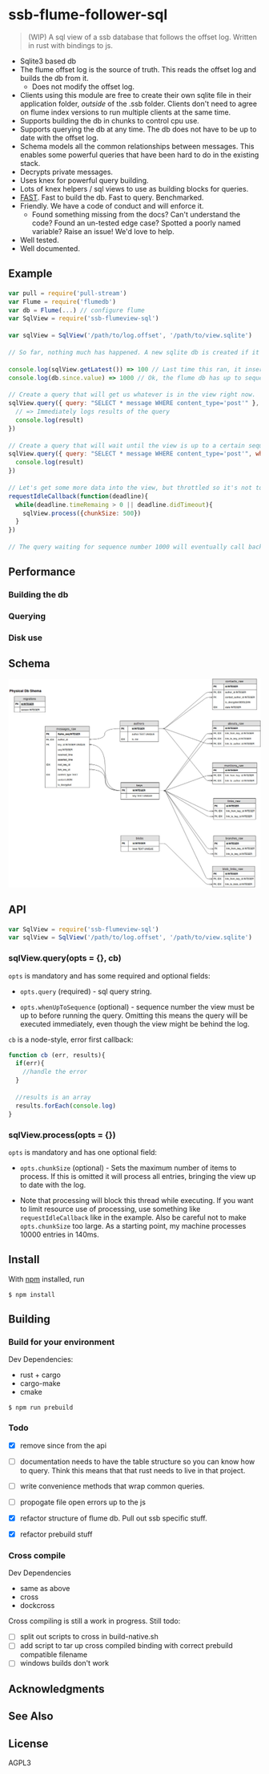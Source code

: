# ssb-flume-follower-sql 

> (WIP) A sql view of a ssb database that follows the offset log. Written in rust with bindings to js. 

- Sqlite3 based db
- The flume offset log is the source of truth. This reads the offset log and builds the db from it.
  - Does not modify the offset log.
- Clients using this module are free to create their own sqlite file in their application folder, _outside_ of the .ssb folder. Clients don't need to agree on flume index versions to run multiple clients at the same time. 
- Supports building the db in chunks to control cpu use. 
- Supports querying the db at any time. The db does not have to be up to date with the offset log. 
- Schema models all the common relationships between messages. This enables some powerful queries that have been hard to do in the existing stack. 
- Decrypts private messages.  
- Uses knex for powerful query building.
- Lots of knex helpers / sql views to use as building blocks for queries.
- [FAST](#Performance). Fast to build the db. Fast to query. Benchmarked.
- Friendly. We have a code of conduct and will enforce it.
  - Found something missing from the docs? Can't understand the code? Found an un-tested edge case? Spotted a poorly named variable? Raise an issue! We'd love to help.
- Well tested.
- Well documented.

## Example

```js
var pull = require('pull-stream')
var Flume = require('flumedb')
var db = Flume(...) // configure flume
var SqlView = require('ssb-flumeview-sql')

var sqlView = SqlView('/path/to/log.offset', '/path/to/view.sqlite') 

// So far, nothing much has happened. A new sqlite db is created if it doesn't exist. No indexing is happening automatically.

console.log(sqlView.getLatest()) => 100 // Last time this ran, it inserted up to sequence number 100 in the view.
console.log(db.since.value) => 1000 // Ok, the flume db has up to sequence 1000, so the view is behind the log.

// Create a query that will get us whatever is in the view right now.
sqlView.query({ query: "SELECT * message WHERE content_type='post'" }, function(err, result){
  // => Immediately logs results of the query
  console.log(result)
})

// Create a query that will wait until the view is up to a certain sequence 
sqlView.query({ query: "SELECT * message WHERE content_type='post'", whenUpToSequence: 1000 }, function(err, result){
  console.log(result)
})

// Let's get some more data into the view, but throttled so it's not too cpu hungry. (Assumes you can use `requestIdleCallback`)
requestIdleCallback(function(deadline){
  while(deadline.timeRemaing > 0 || deadline.didTimeout){
    sqlView.process({chunkSize: 500})
  }
})

// The query waiting for sequence number 1000 will eventually call back when enough items are added to the view.

```

## Performance

### Building the db

### Querying

### Disk use

## Schema

![schema](/docs/images/ssb-flumeview-sql.jpg)


## API

```js
var SqlView = require('ssb-flumeview-sql')
var sqlView = SqlView('/path/to/log.offset', '/path/to/view.sqlite') 
```

### sqlView.query(opts = {}, cb)

`opts` is mandatory and has some required and optional fields:

- `opts.query` (required) - sql query string.

- `opts.whenUpToSequence` (optional) - sequence number the view must be up to before running the query. Omitting this means the query will be executed immediately, even though the view might be behind the log.

`cb` is a node-style, error first callback:

```js
function cb (err, results){
  if(err){
    //handle the error
  }
  
  //results is an array
  results.forEach(console.log)
}
```

### sqlView.process(opts = {})

`opts` is mandatory and has one optional field:

- `opts.chunkSize` (optional) - Sets the maximum number of items to process. If this is omitted it will process all entries, bringing the view up to date with the log.

- Note that processing will block this thread while executing. If you want to limit resource use of processing, use something like `requestIdleCallback` like in the example. Also be careful not to make `opts.chunkSize` too large. As a starting point, my machine processes 10000 entries in 140ms.

## Install

With [npm](https://npmjs.org/) installed, run

```
$ npm install 
```

## Building

### Build for your environment

Dev Dependencies:
  - rust + cargo
  - cargo-make
  - cmake

```
$ npm run prebuild
```

### Todo

- [x] remove since from the api
- [ ] documentation needs to have the table structure so you can know how to query. Think this means that that rust needs to live in that project.
- [ ] write convenience methods that wrap common queries.
- [ ] propogate file open errors up to the js
- [x] refactor structure of flume db. Pull out ssb specific stuff.
- [x] refactor prebuild stuff


### Cross compile

Dev Dependencies
  - same as above
  - cross
  - dockcross

Cross compiling is still a work in progress. Still todo:
  - [ ] split out scripts to cross in build-native.sh
  - [ ] add script to tar up cross compiled binding with correct prebuild compatible filename
  - [ ] windows builds don't work

## Acknowledgments

## See Also

## License

AGPL3
